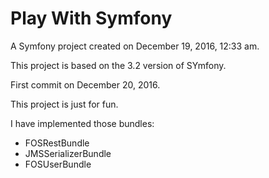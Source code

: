 Play With Symfony
===========

A Symfony project created on December 19, 2016, 12:33 am.

This project is based on the 3.2 version of SYmfony.

First commit on December 20, 2016.

This project is just for fun.

I have implemented those bundles:
- FOSRestBundle
- JMSSerializerBundle
- FOSUserBundle
